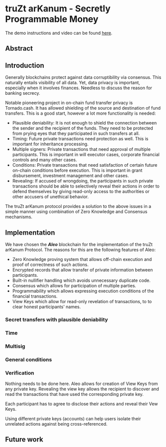 # truZt arKanum - Secretly Programmable Money

The demo instructions and video can be found [here](./demo/README.md).

## Abstract

## Introduction

Generally blockchains protect against data corruptibility via consensus. This naturally entails visibility of all data. Yet,
data privacy is important, especially when it involves finances. Needless to discuss the reason for banking secrecy.

Notable pioneering project in on-chain fund transfer privacy is Tornado.cash. It has allowed shielding of the source and destination
of fund transfers. This is a good start, however a lot more functionality is needed:
- Plausible deniability: It is not enough to shield the connection between the sender and the recipient of the funds. They need to be
protected from prying eyes that they participated in such transfers at all.
- Timing: Future private transactions need protection as well. This is important for inheritance processing.
- Multiple signers: Private transactions that need approval of multiple participants. This is important in will executor cases, corporate financial
controls and many other cases.
- Conditions: Private transactions that need satisfaction of certain future on-chain conditions before execution. This is important in grant disbursement, investment management and other cases.
- Revealing: If accused of wrongdoing, the participants in such private transactions should be able to selectively reveal their actions in order to defend themselves by giving read-only access to the authorities or other accusers
of unethical behavior.

The truZt arKanum protocol provides a solution to the above issues in a simple manner using combination of Zero Knowledge and Consensus mechanisms.

## Implementation

We have chosen the ***Aleo*** blockchain for the implementation of the truZt arKanum Protocol. The reasons for this
are the following features of Aleo:
- Zero Knowledge proving system that allows off-chain execution and proof of correctness of such actions.
- Encrypted records that allow transfer of private information between participants.
- Built-in nullifier handling which avoids unnecessary duplicate code.
- Consensus which allows for participation of multiple parties.
- Programmability which allows expressing execution conditions of the financial transactions.
- View Keys which allow for read-only revelation of transactions, to to clear honest participants' names. 

### Secret transfers with plausible deniability

### Time

### Multisig

### General conditions

### Verification

Nothing needs to be done here. Aleo allows for creation of View Keys from any private key. Revealing the view
key allows the recipient to discover and read the transactions that have used the corresponding private key.

Each participant has to agree to disclose their actions and reveal their Vew Keys.

Using different private keys (accounts) can help users isolate their unrelated actions against being cross-referenced.

## Future work

